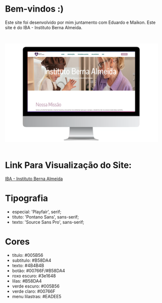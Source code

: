 # Bem-vindos :)

Este site foi desenvolvido por mim juntamento com Eduardo e Maikon.
Este site é do IBA - Instituto Berna Almeida.

<br/>

![Presentation](https://github.com/IsadoraVanderlan/site-IBA/blob/main/img/apresenta%C3%A7%C3%A3o%20iba.png)
<br/><br/>

# Link Para Visualização do Site:

<a href="https://institutobernalmeida.com.br/">IBA - Instituto Berna Almeida
</a>
<br/>

# Tipografia
- especial: 'Playfair', serif;
- tituto: 'Pontano Sans', sans-serif;
- texto: 'Source Sans Pro', sans-serif;

# Cores
- titulo: #005B56 
- subtitulo: #B58DA4
- texto: #4B4B4B
- botão: #00766F/#B58DA4
- roxo escuro: #3e1648 
- lilas: #B58DA4 
- verde escuro: #005B56 
- verde claro: #00766F
- menu lilastras: #EADEE5
